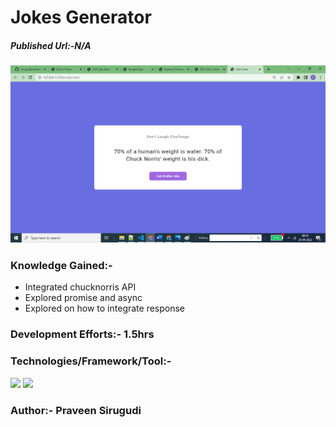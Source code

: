 # Jokes Generator

##### Published Url:-N/A


<img src="https://github.com/sirugudipraveen3637/jokeGenerator/blob/main/joke.png" height="50%" width="100%"/>


### Knowledge Gained:-

  - Integrated chucknorris API
  - Explored promise and async
  - Explored on how to integrate response
  
  
### Development Efforts:- 1.5hrs
  
### Technologies/Framework/Tool:-
<span>

<img src="https://img.shields.io/badge/-Java%20Script-yellowgreen"/>
<img src="https://img.shields.io/badge/-HTML-blue"/>
</span>


### Author:- <b>Praveen Sirugudi<b>


